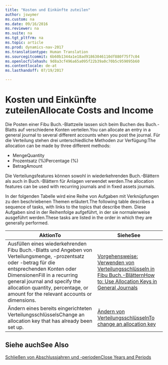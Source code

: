 ```yaml
---
title: "Kosten und Einkünfte zuteilen"
author: jswymer
ms.custom: na
ms.date: 09/16/2016
ms.reviewer: na
ms.suite: na
ms.tgt_pltfrm: na
ms.topic: article
ms.prod: dynamics-nav-2017
ms.translationtype: Human Translation
ms.sourcegitcommit: 6b60b1344a1e18ad91863046110df880f75f7c04
ms.openlocfilehash: 9d8a3cf496a65a095f22b39a0c70b5c959095b60
ms.contentlocale: de-at
ms.lasthandoff: 07/19/2017

---
```

# <a name="allocate-costs-and-income"></a><span data-ttu-id="ad059-102">Kosten und Einkünfte zuteilen</span><span class="sxs-lookup"><span data-stu-id="ad059-102">Allocate Costs and Income</span></span>
<span data-ttu-id="ad059-103">Die Posten einer Fibu Buch.-Blattzeile lassen sich beim Buchen des Buch.-Blatts auf verschiedene Konten verteilen.</span><span class="sxs-lookup"><span data-stu-id="ad059-103">You can allocate an entry in a general journal to several different accounts when you post the journal.</span></span> <span data-ttu-id="ad059-104">Für die Verteilung stehen drei unterschiedliche Methoden zur Verfügung:</span><span class="sxs-lookup"><span data-stu-id="ad059-104">The allocation can be made by three different methods:</span></span>

- <span data-ttu-id="ad059-105">Menge</span><span class="sxs-lookup"><span data-stu-id="ad059-105">Quantity</span></span>
- <span data-ttu-id="ad059-106">Prozentsatz (%)</span><span class="sxs-lookup"><span data-stu-id="ad059-106">Percentage (%)</span></span>
- <span data-ttu-id="ad059-107">Betrag</span><span class="sxs-lookup"><span data-stu-id="ad059-107">Amount</span></span>

<span data-ttu-id="ad059-108">Die Verteilungsfeatures können sowohl in wiederkehrenden Buch.-Blättern als auch in Buch.-Blättern für Anlagen verwendet werden.</span><span class="sxs-lookup"><span data-stu-id="ad059-108">The allocation features can be used with recurring journals and in fixed assets journals.</span></span>
<!--You can also distribute the cost or revenue of a line to an intercompany partner when you post a sales or purchase document. When you post the document, a line will be posted in your general journal, and a corresponding line will be created in the intercompany outbox.-->

<span data-ttu-id="ad059-109">In der folgenden Tabelle wird eine Reihe von Aufgaben mit Verknüpfungen zu den beschriebenen Themen erläutert.</span><span class="sxs-lookup"><span data-stu-id="ad059-109">The following table describes a sequence of tasks, with links to the topics that describe them.</span></span> <span data-ttu-id="ad059-110">Diese Aufgaben sind in der Reihenfolge aufgeführt, in der sie normalerweise ausgeführt werden.</span><span class="sxs-lookup"><span data-stu-id="ad059-110">These tasks are listed in the order in which they are generally performed.</span></span>

|<span data-ttu-id="ad059-111">Aktion</span><span class="sxs-lookup"><span data-stu-id="ad059-111">To</span></span> |<span data-ttu-id="ad059-112">Siehe</span><span class="sxs-lookup"><span data-stu-id="ad059-112">See</span></span> |
|---|----|
|<span data-ttu-id="ad059-113">Ausfüllen eines wiederkehrenden Fibu Buch.-Blatts und Angeben von Verteilungsmenge, -prozentsatz oder -betrag für die entsprechenden Konten oder Dimensionen</span><span class="sxs-lookup"><span data-stu-id="ad059-113">Fill in a recurring general journal and specify the allocation quantity, percentage, or amount for the relevant accounts or dimensions.</span></span>|[<span data-ttu-id="ad059-114">Vorgehensweise: Verwenden von Verteilungsschlüsseln in Fibu Buch.-Blättern</span><span class="sxs-lookup"><span data-stu-id="ad059-114">How to: Use Allocation Keys in General Journals</span></span>](ui-how-use-allocation-keys-general-journals.md)|
|<span data-ttu-id="ad059-115">Ändern eines bereits eingerichteten Verteilungsschlüssels</span><span class="sxs-lookup"><span data-stu-id="ad059-115">Change an allocation key that has already been set up.</span></span>|[<span data-ttu-id="ad059-116">Ändern von Verteilungsschlüsseln</span><span class="sxs-lookup"><span data-stu-id="ad059-116">To change an allocation key</span></span>](ui-how-use-allocation-keys-general-journals.md)|

## <a name="see-also"></a><span data-ttu-id="ad059-117">Siehe auch</span><span class="sxs-lookup"><span data-stu-id="ad059-117">See Also</span></span>
[<span data-ttu-id="ad059-118">Schließen von Abschlussjahren und -perioden</span><span class="sxs-lookup"><span data-stu-id="ad059-118">Close Years and Periods</span></span>](year-close-years-periods.md)

